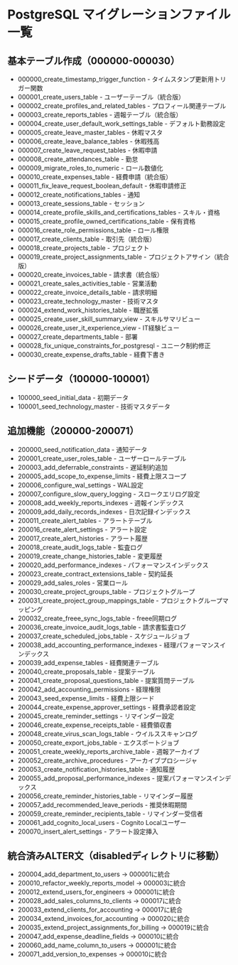 # PostgreSQL マイグレーションファイル一覧

## 基本テーブル作成（000000-000030）
- 000000_create_timestamp_trigger_function - タイムスタンプ更新用トリガー関数
- 000001_create_users_table - ユーザーテーブル（統合版）
- 000002_create_profiles_and_related_tables - プロフィール関連テーブル
- 000003_create_reports_tables - 週報テーブル（統合版）
- 000004_create_user_default_work_settings_table - デフォルト勤務設定
- 000005_create_leave_master_tables - 休暇マスタ
- 000006_create_leave_balance_tables - 休暇残高
- 000007_create_leave_request_tables - 休暇申請
- 000008_create_attendances_table - 勤怠
- 000009_migrate_roles_to_numeric - ロール数値化
- 000010_create_expenses_table - 経費申請（統合版）
- 000011_fix_leave_request_boolean_default - 休暇申請修正
- 000012_create_notifications_tables - 通知
- 000013_create_sessions_table - セッション
- 000014_create_profile_skills_and_certifications_tables - スキル・資格
- 000015_create_profile_owned_certifications_table - 保有資格
- 000016_create_role_permissions_table - ロール権限
- 000017_create_clients_table - 取引先（統合版）
- 000018_create_projects_table - プロジェクト
- 000019_create_project_assignments_table - プロジェクトアサイン（統合版）
- 000020_create_invoices_table - 請求書（統合版）
- 000021_create_sales_activities_table - 営業活動
- 000022_create_invoice_details_table - 請求明細
- 000023_create_technology_master - 技術マスタ
- 000024_extend_work_histories_table - 職歴拡張
- 000025_create_user_skill_summary_view - スキルサマリビュー
- 000026_create_user_it_experience_view - IT経験ビュー
- 000027_create_departments_table - 部署
- 000028_fix_unique_constraints_for_postgresql - ユニーク制約修正
- 000030_create_expense_drafts_table - 経費下書き

## シードデータ（100000-100001）
- 100000_seed_initial_data - 初期データ
- 100001_seed_technology_master - 技術マスタデータ

## 追加機能（200000-200071）
- 200000_seed_notification_data - 通知データ
- 200001_create_user_roles_table - ユーザーロールテーブル
- 200003_add_deferrable_constraints - 遅延制約追加
- 200005_add_scope_to_expense_limits - 経費上限スコープ
- 200006_configure_wal_settings - WAL設定
- 200007_configure_slow_query_logging - スロークエリログ設定
- 200008_add_weekly_reports_indexes - 週報インデックス
- 200009_add_daily_records_indexes - 日次記録インデックス
- 200011_create_alert_tables - アラートテーブル
- 200016_create_alert_settings - アラート設定
- 200017_create_alert_histories - アラート履歴
- 200018_create_audit_logs_table - 監査ログ
- 200019_create_change_histories_table - 変更履歴
- 200020_add_performance_indexes - パフォーマンスインデックス
- 200023_create_contract_extensions_table - 契約延長
- 200029_add_sales_roles - 営業ロール
- 200030_create_project_groups_table - プロジェクトグループ
- 200031_create_project_group_mappings_table - プロジェクトグループマッピング
- 200032_create_freee_sync_logs_table - freee同期ログ
- 200036_create_invoice_audit_logs_table - 請求書監査ログ
- 200037_create_scheduled_jobs_table - スケジュールジョブ
- 200038_add_accounting_performance_indexes - 経理パフォーマンスインデックス
- 200039_add_expense_tables - 経費関連テーブル
- 200040_create_proposals_table - 提案テーブル
- 200041_create_proposal_questions_table - 提案質問テーブル
- 200042_add_accounting_permissions - 経理権限
- 200043_seed_expense_limits - 経費上限シード
- 200044_create_expense_approver_settings - 経費承認者設定
- 200045_create_reminder_settings - リマインダー設定
- 200046_create_expense_receipts_table - 経費領収書
- 200048_create_virus_scan_logs_table - ウイルススキャンログ
- 200050_create_export_jobs_table - エクスポートジョブ
- 200051_create_weekly_reports_archive_table - 週報アーカイブ
- 200052_create_archive_procedures - アーカイブプロシージャ
- 200053_create_notification_histories_table - 通知履歴
- 200055_add_proposal_performance_indexes - 提案パフォーマンスインデックス
- 200056_create_reminder_histories_table - リマインダー履歴
- 200057_add_recommended_leave_periods - 推奨休暇期間
- 200059_create_reminder_recipients_table - リマインダー受信者
- 200061_add_cognito_local_users - Cognito Localユーザー
- 200070_insert_alert_settings - アラート設定挿入

## 統合済みALTER文（disabledディレクトリに移動）
- 200004_add_department_to_users → 000001に統合
- 200010_refactor_weekly_reports_model → 000003に統合
- 200012_extend_users_for_engineers → 000001に統合
- 200028_add_sales_columns_to_clients → 000017に統合
- 200033_extend_clients_for_accounting → 000017に統合
- 200034_extend_invoices_for_accounting → 000020に統合
- 200035_extend_project_assignments_for_billing → 000019に統合
- 200047_add_expense_deadline_fields → 000010に統合
- 200060_add_name_column_to_users → 000001に統合
- 200071_add_version_to_expenses → 000010に統合
